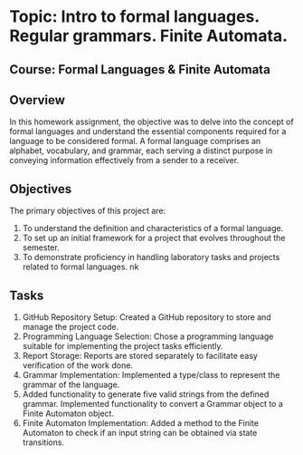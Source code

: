 # Topic: Intro to formal languages. Regular grammars. Finite Automata.



## Course: Formal Languages & Finite Automata


## Overview

In this homework assignment, the objective was to delve into the concept of formal languages and understand the essential components required for a language to be considered formal. A formal language comprises an alphabet, vocabulary, and grammar, each serving a distinct purpose in conveying information effectively from a sender to a receiver.

## Objectives

The primary objectives of this project are:

1. To understand the definition and characteristics of a formal language.
2. To set up an initial framework for a project that evolves throughout the semester.
3. To demonstrate proficiency in handling laboratory tasks and projects related to formal languages.
 nk
## Tasks

1. GitHub Repository Setup:
Created a GitHub repository to store and manage the project code.
2. Programming Language Selection:
Chose a programming language suitable for implementing the project tasks efficiently.
3. Report Storage:
Reports are stored separately to facilitate easy verification of the work done.
4. Grammar Implementation:
Implemented a type/class to represent the grammar of the language.
5. Added functionality to generate five valid strings from the defined grammar.
Implemented functionality to convert a Grammar object to a Finite Automaton object.
6. Finite Automaton Implementation:
Added a method to the Finite Automaton to check if an input string can be obtained via state transitions.